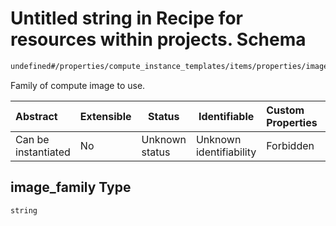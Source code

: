 # Untitled string in Recipe for resources within projects. Schema

```txt
undefined#/properties/compute_instance_templates/items/properties/image_family
```

Family of compute image to use.


| Abstract            | Extensible | Status         | Identifiable            | Custom Properties | Additional Properties | Access Restrictions | Defined In                                                              |
| :------------------ | ---------- | -------------- | ----------------------- | :---------------- | --------------------- | ------------------- | ----------------------------------------------------------------------- |
| Can be instantiated | No         | Unknown status | Unknown identifiability | Forbidden         | Allowed               | none                | [resources.schema.json\*](resources.schema.json "open original schema") |

## image_family Type

`string`
